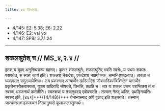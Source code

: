 ```yaml
---
title: ४२ टिप्पणयः

---
```

- 4/145: E2: 5,38; E6: 2,22
- 4/146: E2: vai yo
- 4/147: ŚPBr 3.7.1.24

____________________________________________


## शकलश्रुतेश् च // MS_४,२.४ //

इतश् च यूपम् अनुनिष्पन्नस्य ग्रहणम्। कुतः? शकलश्रुतेः, शकलश्रुतिर् भवति स्वरोः, यः प्रथमः शकलः परापतेत्, स स्वरुः कार्य इति। शकलश् चैकदेशः, एकदेशश् चाप्रयोजकः, सम्बन्धिशब्दत्वात्। तावता च व्यवहारात् समुदायापेक्षिणः। तत्र प्रकरणाद् अन्यार्थेन खदिरादिना जोषणादिकर्मविशिष्टेन यागार्थेन प्रकृतेनास्यैकवाक्यता, यूपाय खदिरादि जोषयते, छिनत्ति, तक्षति च। तत्र यः शकलः प्रथमः पराप्तितस् तं च स्वरुम् अञ्जनार्थं करोतीति। स्वरुशब्दं च तत्रानुवदन्न् एवोपचरति। तस्मान् नैतद् अस्ति, पृथङ्निष्पत्तिः स्वरुर् इति, [४६९]+++({4/148})+++ येनान्यस्माद् अपि वृक्षाद् इति शङ्क्यते। तस्माज् जात्यन्तराशङ्कावचनं नित्यानुवादो यूपशकलस्तुत्यर्थः।